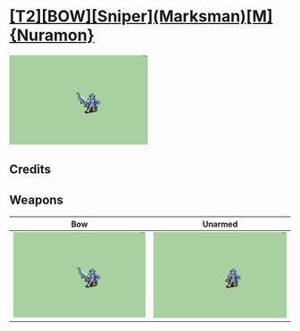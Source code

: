 # [\[T2\]\[BOW\]\[Sniper\]\(Marksman\)\[M\]{Nuramon}](./)

<img src="./5.%20Bow/Bow_000.png" alt="[T2][BOW][Sniper](Marksman)[M]{Nuramon} standing" />

## Credits



## Weapons


|Bow |Unarmed |
|  :---: | :---: |
| <img alt="Bow animation" src="./5.%20Bow/Bow.gif" /> | <img alt="Unarmed animation" src="./8.%20Unarmed/Unarmed.gif" /> |
